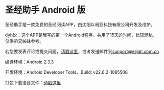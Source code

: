 # 圣经助手 Android 版

圣经助手是一款免费的圣经阅读APP，由沈阳以利亚科技有限公司开发及维护。

[dyh](https://github.com/dyh)说：这个APP是我写的第一个Android程序，共用了15天的时间，比较混乱，仅供弟兄姊妹参考。

若您要发表评论或提交问题，[请戳这里](https://github.com/elijahcn/biblehelper_android/issues)，或者发送邮件到[support@elijah.com.cn](mailto:support@elijah.com.cn)


编译环境：Android 2.3.3

开发环境：Android Developer Tools，Build: v22.6.2-1085508

打包下载语音文件：[请戳这里](http://yun.baidu.com/s/1eQAAXrW)


